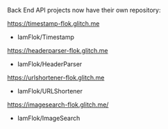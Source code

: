 Back End API projects now have their own repository:

https://timestamp-flok.glitch.me
- IamFlok/Timestamp

https://headerparser-flok.glitch.me
- IamFlok/HeaderParser

https://urlshortener-flok.glitch.me
- IamFlok/URLShortener

https://imagesearch-flok.glitch.me/
- IamFlok/ImageSearch
